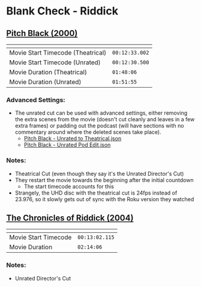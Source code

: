 Blank Check - Riddick
===============
[Pitch Black (2000)](https://www.patreon.com/posts/pitch-black-54361691)
---------------
| <!-- -->             | <!-- -->                    |
|----------------------|-----------------------------|
| Movie Start Timecode (Theatrical) | `00:12:33.002` |
| Movie Start Timecode (Unrated)    | `00:12:30.500` |
| Movie Duration (Theatrical)       | `01:48:06`     |
| Movie Duration (Unrated)          | `01:51:55`     |

### Advanced Settings:
- The unrated cut can be used with advanced settings, either removing the extra scenes from the movie (doesn't cut cleanly and leaves in a few extra frames) or padding out the podcast (will have sections with no commentary around where the deleted scenes take place).
  - [Pitch Black - Unrated to Theatrical.json](Settings/Pitch%20Black%20-%20Unrated%20to%20Theatrical.json)
  - [Pitch Black - Unrated Pod Edit.json](Settings/Pitch%20Black%20-%20Unrated%20Pod%20Edit.json)
### Notes:
- Theatrical Cut (even though they say it's the Unrated Director's Cut)
- They restart the movie towards the beginning after the initial countdown
  - The start timecode accounts for this
- Strangely, the UHD disc with the theatrical cut is 24fps instead of 23.976, so it slowly gets out of sync with the Roku version they watched


[The Chronicles of Riddick (2004)](https://www.patreon.com/posts/chronicles-of-55157685)
---------------
| <!-- -->             | <!-- -->       |
|----------------------|----------------|
| Movie Start Timecode | `00:13:02.115` |
| Movie Duration       | `02:14:06`     |

### Notes:
- Unrated Director's Cut